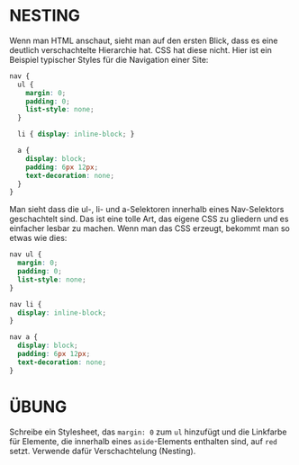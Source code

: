 # NESTING

Wenn man HTML anschaut, sieht man auf den ersten Blick, dass es eine deutlich verschachtelte Hierarchie hat. CSS hat diese nicht. Hier ist ein Beispiel typischer Styles für die Navigation einer Site:

```scss
nav {
  ul {
    margin: 0;
    padding: 0;
    list-style: none;
  }

  li { display: inline-block; }

  a {
    display: block;
    padding: 6px 12px;
    text-decoration: none;
  }
}
```

Man sieht dass die ul-, li- und a-Selektoren innerhalb eines Nav-Selektors geschachtelt sind. Das ist eine tolle Art, das eigene CSS zu gliedern und es einfacher lesbar zu machen. Wenn man das CSS erzeugt, bekommt man so etwas wie dies:

```css
nav ul {
  margin: 0;
  padding: 0;
  list-style: none;
}

nav li {
  display: inline-block;
}

nav a {
  display: block;
  padding: 6px 12px;
  text-decoration: none;
}
```

# ÜBUNG

Schreibe ein Stylesheet, das `margin: 0` zum `ul` hinzufügt und die Linkfarbe für Elemente, die innerhalb eines `aside`-Elements enthalten sind, auf `red` setzt. Verwende dafür Verschachtelung (Nesting).
